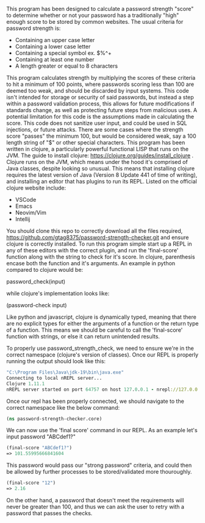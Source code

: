 This program has been designed to calculate a password strength "score" to determine whether or not your password has a traditionally "high" enough score to be stored by common websites.
The usual criteria for password strength is:
- Containing an upper case letter
- Containing a lower case letter
- Containing a special symbol ex. $%^+
- Containing at least one number
- A length greater or equal to 8 characters

This program calculates strength by multiplying the scores of these criteria to hit a minimum of 100 points, where passwords scoring less than 100 are deemed too weak, and should be discarded by input systems. This code isn't intended for storage or security of said passwords, but instead a step within a password validation process, this allows for future modifications if standards change, as well as protecting future steps from malicious uses. A potential limitation for this code is the assumptions made in calculating the score. This code does not sanitize user input, and could be used in SQL injections, or future attacks. There are some cases where the strength score "passes" the minimum 100, but would be considered weak, say a 100 length string of "$" or other special characters.
This program has been written in clojure, a particularly powerful functional LISP that runs on the JVM.
The guide to install clojure:
https://clojure.org/guides/install_clojure .
Clojure runs on the JVM, which means under the hood it's comprised of Java classes, despite looking so unusual.
This means that installing clojure requires the latest version of Java (Version 8 Update 441 of time of writing),
and installing an editor that has plugins to run its REPL. Listed on the official clojure website include:
- VSCode
- Emacs
- Neovim/Vim
- Intellij

You should clone this repo to correctly download all the files required, https://github.com/gtag8375/password-strength-checker.git and 
ensure clojure is correctly installed. To run this program simple start up a REPL in any of these editors with the correct plugin, and run the 'final-score' function along with 
the string to check for it's score. In clojure, parenthesis encase both the function and it's arguments. An example in python 
compared to clojure would be:

password_check(input)

while clojure's implementation looks like:

(password-check input)

Like python and javascript, clojure is dynamically typed, meaning that there are no explicit types for either the arguments of a function
or the return type of a function. This means we should be careful to call the 'final-score' function with strings, or else it can return unintended results.

To properly use password_strength_check, we need to ensure we're in the correct namespace (clojure's version of classes).
Once our REPL is properly running the output should look like this:
```clojure
"C:\Program Files\Java\jdk-19\bin\java.exe"
Connecting to local nREPL server...
Clojure 1.11.1
nREPL server started on port 64757 on host 127.0.0.1 - nrepl://127.0.0.1:64757
```
Once our repl has been properly connected, we should navigate to the correct namespace like the below command:
```clojure
(ns password-strength-checker.core)
```
We can now use the 'final score' command in our REPL. As an example let's input password "ABCdef1?"
```clojure 
(final-score "ABCdef1?")
=> 101.55995666841604
```
This password would pass our "strong password" criteria, and could then be allowed by further processes to be stored/validated more thouroughly.
```clojure
(final-score "12")
=> 2.16
```
On the other hand, a password that doesn't meet the requirements will never be greater than 100, and thus we can ask the user to
retry with a password that passes the checks.
